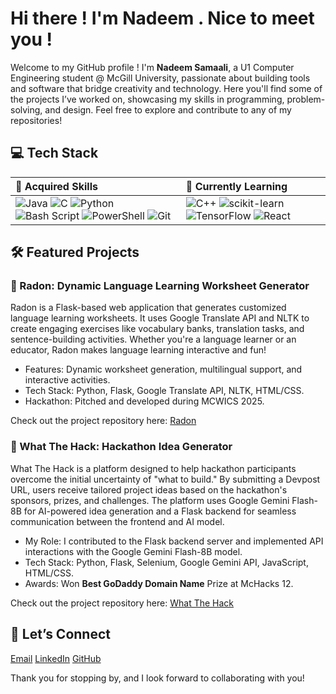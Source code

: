 # Hi there ! I'm Nadeem . Nice to meet you !

Welcome to my GitHub profile ! I'm **Nadeem Samaali**, a U1 Computer Engineering student @ McGill University, passionate about building tools and software that bridge creativity and technology. Here you'll find some of the projects I’ve worked on, showcasing my skills in programming, problem-solving, and design. Feel free to explore and contribute to any of my repositories!

## 💻 Tech Stack

|🦾 Acquired Skills|🌱 Currently Learning|
|:----|:----|
|![Java](https://img.shields.io/badge/java-%23ED8B00.svg?style=for-the-badge&logo=openjdk&logoColor=white) ![C](https://img.shields.io/badge/c-%2300599C.svg?style=for-the-badge&logo=c&logoColor=white) ![Python](https://img.shields.io/badge/python-3670A0?style=for-the-badge&logo=python&logoColor=ffdd54) ![Bash Script](https://img.shields.io/badge/bash_script-%23121011.svg?style=for-the-badge&logo=gnu-bash&logoColor=white) ![PowerShell](https://img.shields.io/badge/PowerShell-%235391FE.svg?style=for-the-badge&logo=powershell&logoColor=white) ![Git](https://img.shields.io/badge/git-%23F05033.svg?style=for-the-badge&logo=git&logoColor=white)|![C++](https://img.shields.io/badge/c++-%2300599C.svg?style=for-the-badge&logo=c%2B%2B&logoColor=white) ![scikit-learn](https://img.shields.io/badge/scikit--learn-%23F7931E.svg?style=for-the-badge&logo=scikit-learn&logoColor=white) ![TensorFlow](https://img.shields.io/badge/TensorFlow-%23FF6F00.svg?style=for-the-badge&logo=TensorFlow&logoColor=white) ![React](https://img.shields.io/badge/react-%2320232a.svg?style=for-the-badge&logo=react&logoColor=%2361DAFB)|


## 🛠️ Featured Projects

### 🚀 Radon: Dynamic Language Learning Worksheet Generator

Radon is a Flask-based web application that generates customized language learning worksheets. It uses Google Translate API and NLTK to create engaging exercises like vocabulary banks, translation tasks, and sentence-building activities. Whether you're a language learner or an educator, Radon makes language learning interactive and fun!

* Features: Dynamic worksheet generation, multilingual support, and interactive activities.
* Tech Stack: Python, Flask, Google Translate API, NLTK, HTML/CSS.
* Hackathon: Pitched and developed during MCWICS 2025.

Check out the project repository here: [Radon](https://github.com/NadeemSamaali/radon)

### 🚀 What The Hack: Hackathon Idea Generator

What The Hack is a platform designed to help hackathon participants overcome the initial uncertainty of "what to build." By submitting a Devpost URL, users receive tailored project ideas based on the hackathon's sponsors, prizes, and challenges. The platform uses Google Gemini Flash-8B for AI-powered idea generation and a Flask backend for seamless communication between the frontend and AI model.

* My Role: I contributed to the Flask backend server and implemented API interactions with the Google Gemini Flash-8B model.
* Tech Stack: Python, Flask, Selenium, Google Gemini API, JavaScript, HTML/CSS.
* Awards: Won **Best GoDaddy Domain Name** Prize at McHacks 12.

Check out the project repository here: [What The Hack](https://github.com/Lina674/McHacks12)

## 🔗 Let’s Connect

[Email](mailto:nadeem.samaali@gmail.com)
[LinkedIn](linkedin.com/in/nadeem-samaali)
[GitHub](github.com/NadeemSamaali)

Thank you for stopping by, and I look forward to collaborating with you!
